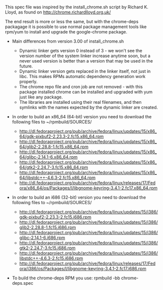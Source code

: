 This spec file was inspired by the install_chrome.sh script by Richard
K. Lloyd, as found on http://chrome.richardlloyd.org.uk/

The end result is more or less the same, but with the chrome-deps
packagage it is possible to use normal package management tools like
rpm/yum to install and upgrade the google-chrome package.

- Main differences from version 3.00 of install_chrome.sh
  * Dynamic linker gets version 0 instead of 3 - we won't see the
    version number of the system linker increase anytime soon, but a
    never used version is better than a version that may be used in
    the future.
  * Dynamic linker version gets replaced in the linker itself, not
    just in libc. This makes RPMs automatic dependency generation work
    properly.
  * The chrome repo file and cron job are not removed - with this
    package installed chrome can be installed and upgraded with yum
    just like any package.
  * The libraries are installed using their real filenames, and then
    symlinks with the names expected by the dynamic linker are
    created.

- In order to build an x86_64 (64-bit) version you need to download the
  following files to ~/rpmbuild/SOURCES/

  * http://dl.fedoraproject.org/pub/archive/fedora/linux/updates/15/x86_64/gdk-pixbuf2-2.23.3-2.fc15.x86_64.rpm
  * http://dl.fedoraproject.org/pub/archive/fedora/linux/updates/15/x86_64/glib2-2.28.8-1.fc15.x86_64.rpm
  * http://dl.fedoraproject.org/pub/archive/fedora/linux/updates/15/x86_64/glibc-2.14.1-6.x86_64.rpm
  * http://dl.fedoraproject.org/pub/archive/fedora/linux/updates/15/x86_64/gtk2-2.24.7-3.fc15.x86_64.rpm
  * http://dl.fedoraproject.org/pub/archive/fedora/linux/updates/15/x86_64/libstdc++-4.6.3-2.fc15.x86_64.rpm
  * http://dl.fedoraproject.org/pub/archive/fedora/linux/releases/17/Fedora/x86_64/os/Packages/l/libgnome-keyring-3.4.1-2.fc17.x86_64.rpm

- In order to build an i686 (32-bit) version you need to download the
  following files to ~/rpmbuild/SOURCES/

  * http://dl.fedoraproject.org/pub/archive/fedora/linux/updates/15/i386/gdk-pixbuf2-2.23.3-2.fc15.i686.rpm
  * http://dl.fedoraproject.org/pub/archive/fedora/linux/updates/15/i386/glib2-2.28.8-1.fc15.i686.rpm
  * http://dl.fedoraproject.org/pub/archive/fedora/linux/updates/15/i386/glibc-2.14.1-6.i686.rpm
  * http://dl.fedoraproject.org/pub/archive/fedora/linux/updates/15/i386/gtk2-2.24.7-3.fc15.i686.rpm
  * http://dl.fedoraproject.org/pub/archive/fedora/linux/updates/15/i386/libstdc++-4.6.3-2.fc15.i686.rpm
  * http://dl.fedoraproject.org/pub/archive/fedora/linux/releases/17/Fedora/i386/os/Packages/l/libgnome-keyring-3.4.1-2.fc17.i686.rpm

- To build the chrome-deps RPM you use:
  rpmbuild -bb chrome-deps.spec
